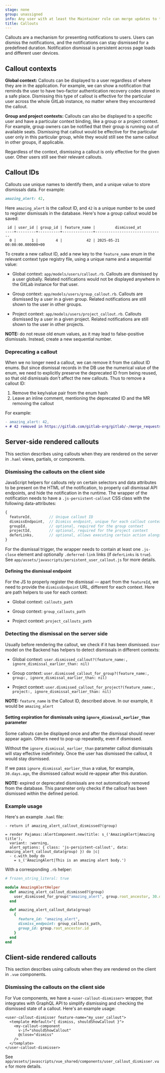 ```yaml
---
stage: none
group: unassigned
info: Any user with at least the Maintainer role can merge updates to this content. For details, see https://docs.gitlab.com/ee/development/development_processes.html#development-guidelines-review.
title: Callouts
---
```


Callouts are a mechanism for presenting notifications to users. Users can dismiss the notifications, and the notifications can stay dismissed for a predefined duration. Notification dismissal is persistent across page loads and different user devices.

## Callout contexts

**Global context:** Callouts can be displayed to a user regardless of where they are in the application. For example, we can show a notification that reminds the user to have two-factor authentication recovery codes stored in a safe place. Dismissing this type of callout is effective for the particular user across the whole GitLab instance, no matter where they encountered the callout.

**Group and project contexts:** Callouts can also be displayed to a specific user and have a particular context binding, like a group or a project context. For example, group owners can be notified that their group is running out of available seats. Dismissing that callout would be effective for the particular user only in this particular group, while they would still see the same callout in other groups, if applicable.

Regardless of the context, dismissing a callout is only effective for the given user. Other users still see their relevant callouts.

## Callout IDs

Callouts use unique names to identify them, and a unique value to store dismissals data. For example:

```ruby
amazing_alert: 42,
```

Here `amazing_alert` is the callout ID, and `42` is a unique number to be used to register dismissals in the database. Here's how a group callout would be saved:

```plaintext
 id | user_id | group_id | feature_name |         dismissed_at
----+---------+----------+--------------+-------------------------------
  0 |       1 |        4 |           42 | 2025-05-21 00:00:00.000000+00
```

To create a new callout ID, add a new key to the `feature_name` enum in the relevant context type registry file, using a unique name and a sequential value: 

- Global context: `app/models/users/callout.rb`. Callouts are dismissed by a user globally. Related notifications would not be displayed anywhere in the GitLab instance for that user.

- Group context: `app/models/users/group_callout.rb`. Callouts are dismissed by a user in a given group. Related notifications are still shown to the user in other groups.

- Project context: `app/models/users/project_callout.rb`. Callouts dismissed by a user in a given project. Related notifications are still shown to the user in other projects.

**NOTE:** do not reuse old enum values, as it may lead to false-positive dismissals. Instead, create a new sequential number.

### Deprecating a callout

When we no longer need a callout, we can remove it from the callout ID enums. But since dismissal records in the DB use the numerical value of the enum, we need to explicitly preserve the deprecated ID from being reused, so that old dismissals don't affect the new callouts. Thus to remove a callout ID:

1. Remove the key/value pair from the enum hash
1. Leave an inline comment, mentioning the deprecated ID and the MR removing the callout

For example:

```diff
- amazing_alert: 42,
+ # 42 removed in https://gitlab.com/gitlab-org/gitlab/-/merge_requests/121920
```

## Server-side rendered callouts

This section describes using callouts when they are rendered on the server in `.haml` views, partials, or components.

### Dismissing the callouts on the client side

JavaScript helpers for callouts rely on certain selectors and data attributes to be present on the HTML of the notification, to properly call dismissal API endpoints, and hide the notification in the runtime. The wrapper of the notification needs to have a `.js-persistent-callout` CSS class with the following data-attributes:

```javascript
{
  featureId,        // Unique callout ID
  dismissEndpoint,  // Dismiss endpoint, unique for each callout context type
  groupId,          // optional, required for the group context
  projectId,        // optional, required for the project context
  deferLinks,       // optional, allows executing certain action alongside the dismissal
}
```

For the dismissal trigger, the wrapper needs to contain at least one `.js-close` element and optionally `.deferred-link` links (if `deferLinks` is `true`). See `app/assets/javascripts/persistent_user_callout.js` for more details.

#### Defining the dismissal endpoint

For the JS to properly register the dismissal — apart from the `featureId`, we need to provide the `dismissEndpoint` URL, different for each context. Here are path helpers to use for each context:

- Global context: `callouts_path`

- Group context: `group_callouts_path`

- Project context: `project_callouts_path`

### Detecting the dismissal on the server side

Usually before rendering the callout, we check if it has been dismissed. `User` model on the Backend has helpers to detect dismissals in different contexts:

- Global context: `user.dismissed_callout?(feature_name:, ignore_dismissal_earlier_than: nil)`

- Group context: `user.dismissed_callout_for_group?(feature_name:, group:, ignore_dismissal_earlier_than: nil)`

- Project context: `user.dismissed_callout_for_project?(feature_name:, project:, ignore_dismissal_earlier_than: nil)`

**NOTE:** `feature_name` is the Callout ID, described above. In our example, it would be `amazing_alert`

#### Setting expiration for dismissals using `ignore_dismissal_earlier_than` parameter

Some callouts can be displayed once and after the dismissal should never appear again. Others need to pop-up repeatedly, even if dismissed.

Without the `ignore_dismissal_earlier_than` parameter callout dismissals will stay effective indefinitely. Once the user has dismissed the callout, it would stay dismissed.

If we pass `ignore_dismissal_earlier_than` a value, for example, `30.days.ago`, the dismissed callout would re-appear after this duration.

**NOTE:** expired or deprecated dismissals are not automatically removed from the database. This parameter only checks if the callout has been dismissed within the defined period.

### Example usage

Here's an example `.haml` file:

```haml
- return if amazing_alert_callout_dismissed?(group)

= render Pajamas::AlertComponent.new(title: s_('AmazingAlert|Amazing title'),
  variant: :warning,
  alert_options: { class: 'js-persistent-callout', data: amazing_alert_callout_data(group) }) do |c|
  - c.with_body do
    = s_('AmazingAlert|This is an amazing alert body.')
```

With a corresponding `.rb` helper:

```ruby
# frozen_string_literal: true

module AmazingAlertHelper
  def amazing_alert_callout_dismissed?(group)
    user_dismissed_for_group("amazing_alert", group.root_ancestor, 30.days.ago)
  end

  def amazing_alert_callout_data(group)
    {
      feature_id: "amazing_alert",
      dismiss_endpoint: group_callouts_path,
      group_id: group.root_ancestor.id
    }
  end
end
```

## Client-side rendered callouts

This section describes using callouts when they are rendered on the client in `.vue` components.

### Dismissing the callouts on the client side

For Vue components, we have a `<user-callout-dismisser>` wrapper, that integrates with GraphQL API to simplify dismissing and checking the dismissed state of a callout. Here's an example usage:

```vue
<user-callout-dismisser feature-name="my_user_callout">
  <template #default="{ dismiss, shouldShowCallout }">
    <my-callout-component
      v-if="shouldShowCallout"
      @close="dismiss"
    />
  </template>
</user-callout-dismisser>
```

See `app/assets/javascripts/vue_shared/components/user_callout_dismisser.vue` for more details.
